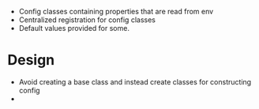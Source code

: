- Config classes containing properties that are read from env
- Centralized registration for config classes
- Default values provided for some.

# Design

- Avoid creating a base class and instead create classes for constructing config
- 